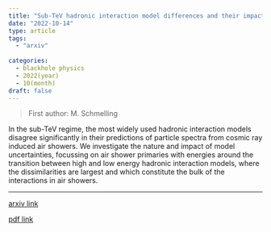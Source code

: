 ```yaml
---
title: "Sub-TeV hadronic interaction model differences and their impact on air showers"
date: "2022-10-14"
type: article
tags:
  - "arxiv"
  
categories:
  - blackhole physics
  - 2022(year)
  - 10(month)
draft: false
---
```

> First author: M. Schmelling

 In the sub-TeV regime, the most widely used hadronic interaction models
disagree significantly in their predictions of particle spectra from cosmic ray
induced air showers. We investigate the nature and impact of model
uncertainties, focussing on air shower primaries with energies around the
transition between high and low energy hadronic interaction models, where the
dissimilarities are largest and which constitute the bulk of the interactions
in air showers.

---
[arxiv link](http://arxiv.org/abs/2210.07575v1)

[pdf link](http://arxiv.org/pdf/2210.07575v1)
